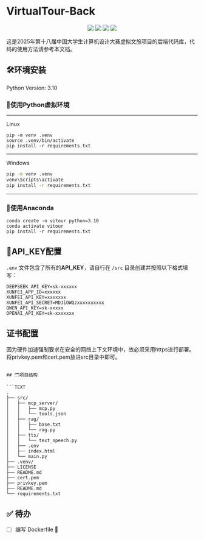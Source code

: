 # VirtualTour-Back

<p align="center">
 <img src="https://img.shields.io/github/issues/Apricityx/VirtualTour-Back" />
 <img src="https://img.shields.io/github/forks/Apricityx/VirtualTour-Back" />
 <img src="https://img.shields.io/github/stars/Apricityx/VirtualTour-Back" />
 <img src="https://img.shields.io/github/contributors/Apricityx/VirtualTour-Back" /> 
</p>


这是2025年第十八届中国大学生计算机设计大赛虚拟文旅项目的后端代码库，代码的使用方法请参考本文档。

## 🛠️环境安装

Python Version: 3.10

### 🔧使用Python虚拟环境

---
Linux

```shell
pip -m venv .venv
source .venv/bin/activate
pip install -r requirements.txt
```

---
Windows

```cmd
pip -m venv .venv
venv\Scripts\activate
pip install -r requirements.txt
```

---

### 🔧使用Anaconda

```shell
conda create -n vitour python=3.10
conda activate vitour
pip install -r requirements.txt
```

## 📌API_KEY配置

`.env` 文件包含了所有的**API_KEY**，请自行在 `/src` 目录创建并按照以下格式填写：

```shell
DEEPSEEK_API_KEY=sk-xxxxxx
XUNFEI_APP_ID=xxxxxx
XUNFEI_API_KEY=xxxxxxx
XUNFEI_API_SECRET=MDJiOWQzxxxxxxxxxx
QWEN_API_KEY=sk-xxxxx
OPENAI_API_KEY=sk-xxxxxxx
```

## 证书配置

因为硬件加速强制要求在安全的网络上下文环境中，故必须采用https进行部署。
将privkey.pem和cert.pem放进src目录中即可。


[//]: # (## 安装语音转文字模型)

[//]: # ()
[//]: # (本项目采用了 [Vosk]&#40;https://alphacephei.com/vosk/&#41; 语音识别模型, 请下载中文模型并放置在 `src/model` 目录下。)

[//]: # ()
[//]: # (```shell)

[//]: # (wget https://alphacephei.com/vosk/models/vosk-model-cn-0.22.zip)

[//]: # (unzip vosk-model-cn-0.22.zip)

[//]: # (```)

```shell

## 🗂项目结构

```TEXT
.
├── src/
│   ├── mcp_server/
│   │   ├── mcp.py
│   │   └── tools.json
│   ├── rag/
│   │   ├── base.txt
│   │   └── rag.py
│   ├── tts/
│   │   └── text_speech.py
│   ├── .env
│   ├── index.html
│   └── main.py
├── .venv/
├── LICENSE
├── README.md
├── cert.pem
├── privkey.pem
├── README.md
└── requirements.txt
```

## ✅ 待办

- [ ] 编写 Dockerfile 🐳



